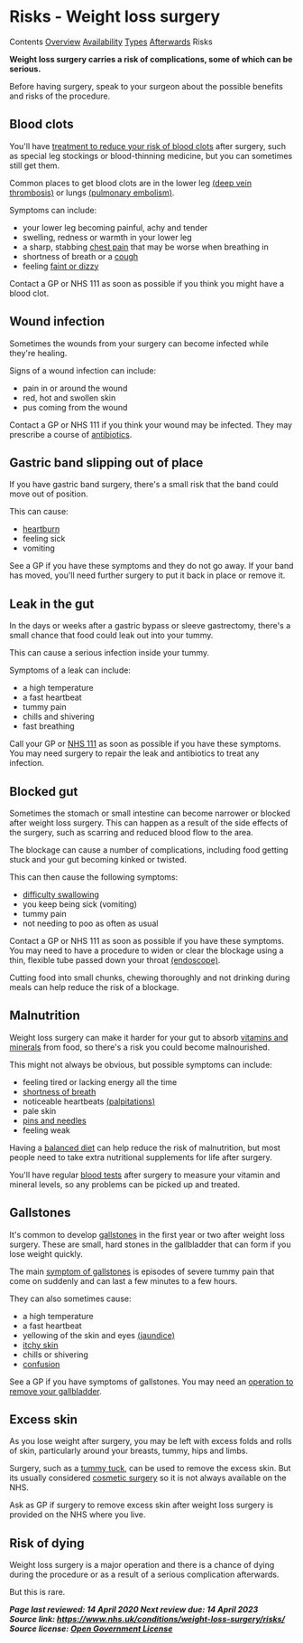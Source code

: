 #       Risks                   -           Weight loss surgery                  

  Contents                              [Overview](https://www.nhs.uk/conditions/weight-loss-surgery/)                                          [Availability](https://www.nhs.uk/conditions/weight-loss-surgery/who-can-have-it/)                                          [Types](https://www.nhs.uk/conditions/weight-loss-surgery/types/)                                          [Afterwards](https://www.nhs.uk/conditions/weight-loss-surgery/afterwards/)                                          Risks                    

**Weight loss surgery carries a risk of complications, some of which can be serious.**

Before having surgery, speak to your surgeon about the possible benefits and risks of the procedure.



## Blood clots

You'll have [treatment to reduce your risk of blood clots](https://www.nhs.uk/conditions/blood-clots/) after surgery, such as special leg stockings or blood-thinning medicine, but you can sometimes still get them.

Common places to get blood clots are in the lower leg [(deep vein thrombosis)](https://www.nhs.uk/conditions/deep-vein-thrombosis-dvt/) or lungs [(pulmonary embolism)](https://www.nhs.uk/conditions/pulmonary-embolism/).

Symptoms can include:

- your lower leg becoming painful, achy and tender
- swelling, redness or warmth in your lower leg
- a sharp, stabbing [chest pain](https://www.nhs.uk/conditions/chest-pain/) that may be worse when breathing in
- shortness of breath or a [cough](https://www.nhs.uk/conditions/cough/)
- feeling [faint or dizzy](https://www.nhs.uk/conditions/dizziness/)

Contact a GP or NHS 111 as soon as possible if you think you might have a blood clot.



## Wound infection

Sometimes the wounds from your surgery can become infected while they're healing.

Signs of a wound infection can include:

- pain in or around the wound
- red, hot and swollen skin
- pus coming from the wound

Contact a GP or NHS 111 if you think your wound may be infected. They may prescribe a course of [antibiotics](https://www.nhs.uk/conditions/antibiotics/).



## Gastric band slipping out of place

If you have gastric band surgery, there's a small risk that the band could move out of position.

This can cause:

- [heartburn](https://www.nhs.uk/conditions/heartburn-and-acid-reflux/)
- feeling sick
- vomiting

See a GP if you have these symptoms and they do not go away. If your band  has moved, you'll need further surgery to put it back in place or remove it.



## Leak in the gut

In the days or weeks after a gastric  bypass or sleeve gastrectomy, there's a small chance that food could  leak out into your tummy.

This can cause a serious infection inside your tummy.

Symptoms of a leak can include:

- a high temperature
- a fast heartbeat
- tummy pain
- chills and shivering
- fast breathing

Call your GP or [NHS 111](https://www.nhs.uk/using-the-nhs/nhs-services/urgent-and-emergency-care/nhs-111/) as soon as possible if you have these symptoms. You may need surgery to repair the leak and antibiotics to treat any infection.



## Blocked gut

Sometimes the stomach or small intestine  can become narrower or blocked after weight loss surgery. This can  happen as a result of the side effects of the surgery, such as scarring  and reduced blood flow to the area.

The blockage can cause a number of complications, including food getting stuck and your gut becoming kinked or twisted.

This can then cause the following symptoms:

- [difficulty swallowing](https://www.nhs.uk/conditions/swallowing-problems-dysphagia/)
- you keep being sick (vomiting)
- tummy pain
- not needing to poo as often as usual

Contact a GP or NHS 111 as soon as possible if you have these symptoms. You may need to have a procedure to widen or clear the blockage using a thin,  flexible tube passed down your throat [(endoscope)](https://www.nhs.uk/conditions/endoscopy/).

Cutting food into small chunks, chewing thoroughly and not drinking during meals can help reduce the risk of a blockage.



## Malnutrition

Weight loss surgery can make it harder for your gut to absorb [vitamins and minerals](https://www.nhs.uk/conditions/vitamins-and-minerals/) from food, so there's a risk you could become malnourished.

This might not always be obvious, but possible symptoms can include:

- feeling tired or lacking energy all the time
- [shortness of breath](https://www.nhs.uk/conditions/shortness-of-breath/)
- noticeable heartbeats [(palpitations)](https://www.nhs.uk/conditions/heart-palpitations/)
- pale skin
- [pins and needles](https://www.nhs.uk/conditions/pins-and-needles/)
- feeling weak

Having a [balanced diet](https://www.nhs.uk/live-well/eat-well/) can help reduce the risk of malnutrition, but most people need to take extra nutritional supplements for life after surgery.

You'll have regular [blood tests](https://www.nhs.uk/conditions/blood-tests/) after surgery to measure your vitamin and mineral levels, so any problems can be picked up and treated.



## Gallstones

It's common to develop [gallstones](https://www.nhs.uk/conditions/gallstones/) in the first year or two after weight loss surgery. These are small,  hard stones in the gallbladder that can form if you lose weight quickly.

The main [symptom of gallstones](https://www.nhs.uk/conditions/gallstones/symptoms/) is episodes of severe tummy pain that come on suddenly and can last a few minutes to a few hours.

They can also sometimes cause:

- a high temperature
- a fast heartbeat
- yellowing of the skin and eyes [(jaundice)](https://www.nhs.uk/conditions/jaundice/)
- [itchy skin](https://www.nhs.uk/conditions/itchy-skin/)
- chills or shivering
- [confusion](https://www.nhs.uk/conditions/confusion/)

See a GP if you have symptoms of gallstones. You may need an [operation to remove your gallbladder](https://www.nhs.uk/conditions/gallbladder-removal/).



## Excess skin

As you lose weight after surgery, you may be left with excess folds and rolls of skin, particularly around your  breasts, tummy, hips and limbs.

Surgery, such as a [tummy tuck](https://www.nhs.uk/conditions/cosmetic-treatments/tummy-tuck/), can be used to remove the excess skin. But its usually considered [cosmetic surgery](https://www.nhs.uk/conditions/cosmetic-treatments/) so it is not always available on the NHS.

Ask as GP if surgery to remove excess skin after weight loss surgery is provided on the NHS where you live.



## Risk of dying

Weight loss surgery is a major  operation and there is a chance of dying during the procedure or as a  result of a serious complication afterwards.

But this is rare.

***Page last reviewed: 14 April 2020
Next review due: 14 April 2023  
Source link: <https://www.nhs.uk/conditions/weight-loss-surgery/risks/>  
Source license: [Open Government License](http://www.nationalarchives.gov.uk/doc/open-government-licence/version/3/)***